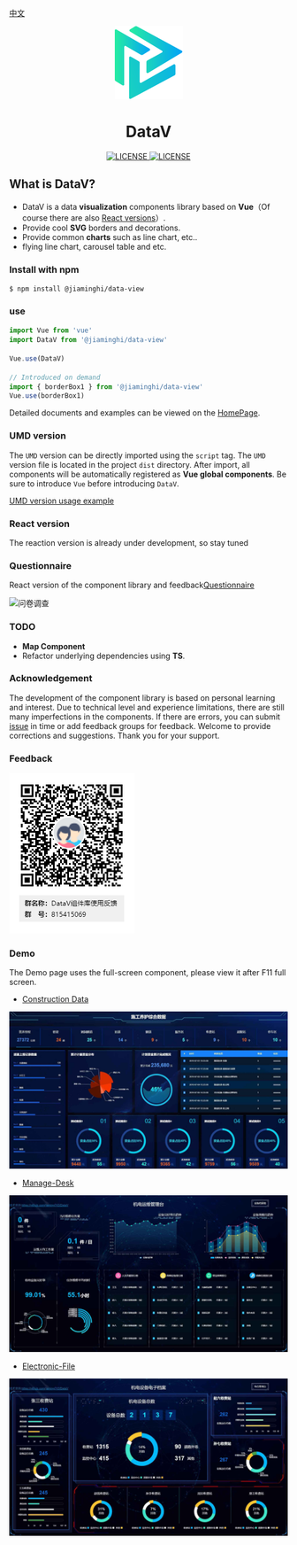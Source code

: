 [中文](./README.md)

<p align="center">
  <img src="./icon.png">
</p>
<h1 align="center">DataV</h1>
<p align="center">
    <a href="https://github.com/DataV-Team/datav/blob/master/LICENSE">
      <img src="https://img.shields.io/github/license/DataV-Team/datav.svg" alt="LICENSE" />
    </a>
    <a href="https://www.npmjs.com/package/@jiaminghi/data-view">
      <img src="https://img.shields.io/npm/v/@jiaminghi/data-view.svg" alt="LICENSE" />
    </a>
</p>

## What is DataV?

* DataV is a data **visualization** components library based on **Vue**（Of course there are also [React versions](https://github.com/DataV-Team/DataV-React)）.
* Provide cool **SVG** borders and decorations.
* Provide common **charts** such as line chart, etc..
* flying line chart, carousel table and etc.

### Install with npm

```shell
$ npm install @jiaminghi/data-view
```

### use

```js
import Vue from 'vue'
import DataV from '@jiaminghi/data-view'

Vue.use(DataV)

// Introduced on demand
import { borderBox1 } from '@jiaminghi/data-view'
Vue.use(borderBox1)
```

Detailed documents and examples can be viewed on the [HomePage](http://datav.jiaminghi.com).

### UMD version

The `UMD` version can be directly imported using the `script` tag. The `UMD` version file is located in the project `dist` directory. After import, all components will be automatically registered as **Vue global components**. Be sure to introduce `Vue` before introducing `DataV`.

[UMD version usage example](./umdExample.html)

### React version

The reaction version is already under development, so stay tuned

### Questionnaire

React version of the component library and feedback[Questionnaire](https://www.wjx.cn/jq/45326197.aspx)

![问卷调查](./questionnaire.jpg)

### TODO

* **Map Component**
* Refactor underlying dependencies using **TS**.

### Acknowledgement

The development of the component library is based on personal learning and interest. Due to technical level and experience limitations, there are still many imperfections in the components. If there are errors, you can submit [issue](https://github.com/DataV-team/DataV/issues/new?template=bug_report.md) in time or add feedback groups for feedback. Welcome to provide corrections and suggestions. Thank you for your support.

### Feedback

![Feedback](./QQGroup.png)

### Demo

The Demo page uses the full-screen component, please view it after F11 full screen.

* [Construction Data](http://datav.jiaminghi.com/demo/construction-data/index.html)

![construction-data](./demoImg/construction-data.jpg)

* [Manage-Desk](http://datav.jiaminghi.com/demo/manage-desk/index.html)

![manage-desk](./demoImg/manage-desk.jpg)

* [Electronic-File](http://datav.jiaminghi.com/demo/electronic-file/index.html)

![electronic-file](./demoImg/electronic-file.jpg)